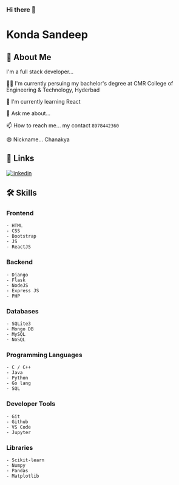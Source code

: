 ### Hi there 👋


# Konda Sandeep

## 🚀 About Me
I'm a full stack developer...

👩‍💻 I'm currently persuing my bachelor's degree at CMR College of Engineering & Technology, Hyderbad

🧠 I'm currently learning React

💬 Ask me about...

📫 How to reach me... my contact `8978442360`

😄 Nickname... Chanakya



## 🔗 Links
[![linkedin](https://img.shields.io/badge/linkedin-0A66C2?style=for-the-badge&logo=linkedin&logoColor=white)](https://www.linkedin.com/sandeepk1729)


## 🛠 Skills
### Frontend
    - HTML
    - CSS
    - Bootstrap
    - JS
    - ReactJS
### Backend
    - Django
    - Flask
    - NodeJS
    - Express JS 
    - PHP
### Databases
    - SQLite3
    - Mongo DB
    - MySQL
    - NoSQL
### Programming Languages
    - C / C++
    - Java
    - Python
    - Go lang 
    - SQL
### Developer Tools
    - Git 
    - Github
    - VS Code
    - Jupyter
### Libraries
    - Scikit-learn
    - Numpy
    - Pandas
    - Matplotlib
